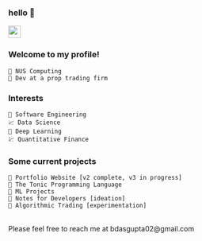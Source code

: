 ### hello 👋
<p>
  <a href="https://bikramjit.co">
    <img src="https://img.shields.io/badge/PERSONAL WEBSITE-%23454545.svg?&style=for-the-badge&logo=dev-dot-to&logoColor=white" height=25 />
  </a>
</p>

### Welcome to my profile!
```text
🎒 NUS Computing
🔭 Dev at a prop trading firm
```

### Interests
```text
📐 Software Engineering
📈 Data Science
🔭 Deep Learning
💹 Quantitative Finance
```

### Some current projects
```text
🌱 Portfolio Website [v2 complete, v3 in progress]
🌱 The Tonic Programming Language
🌱 ML Projects
🌱 Notes for Developers [ideation]
🤔 Algorithmic Trading [experimentation]
```
<br />
Please feel free to reach me at bdasgupta02@gmail.com
  
<!--
**bdasgupta02/bdasgupta02** is a ✨ _special_ ✨ repository because its `README.md` (this file) appears on your GitHub profile.

Here are some ideas to get you started:

- 🔭 I’m currently working on ...
- 🌱 I’m currently learning ...
- 👯 I’m looking to collaborate on ...
- 🤔 I’m looking for help with ...
- 💬 Ask me about ...
- 📫 How to reach me: ...
- 😄 Pronouns: ...
- ⚡ Fun fact: ...
-->
